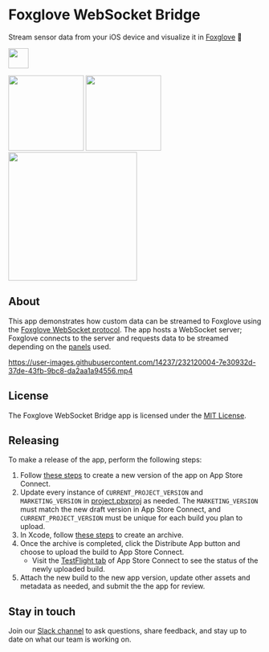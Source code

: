 # Foxglove WebSocket Bridge

Stream sensor data from your iOS device and visualize it in [Foxglove](https://foxglove.dev/) 🤖

[<img src="https://user-images.githubusercontent.com/14237/232120565-88d0d9b1-2b0f-40b8-9547-a4a4c4c48156.png" height="40">](https://apps.apple.com/us/app/foxglove-websocket-bridge/id1673592198)

<img src="./screenshots/graphic/iphone14plus-6.5in.png" width="150"/> <img src="./screenshots/iphone14plus-6.5in.png" width="150"/> <img src="https://github.com/foxglove/foxglove-ios-bridge/assets/14237/ff7bdf76-d67f-4410-b204-1ce9c08332c8" width="256">


## About

This app demonstrates how custom data can be streamed to Foxglove using the [Foxglove WebSocket protocol](https://docs.foxglove.dev/docs/connecting-to-data/frameworks/custom/#live-data). The app hosts a WebSocket server; Foxglove connects to the server and requests data to be streamed depending on the [panels](https://docs.foxglove.dev/docs/visualization/panels/introduction/) used.

https://user-images.githubusercontent.com/14237/232120004-7e30932d-37de-43fb-9bc8-da2aa1a94556.mp4

## License

The Foxglove WebSocket Bridge app is licensed under the [MIT License](https://opensource.org/licenses/MIT).

## Releasing

To make a release of the app, perform the following steps:

1. Follow [these steps](https://developer.apple.com/help/app-store-connect/update-your-app/create-a-new-version/) to create a new version of the app on App Store Connect.
1. Update every instance of `CURRENT_PROJECT_VERSION` and `MARKETING_VERSION` in [project.pbxproj](WebSocketDemo.xcodeproj/project.pbxproj) as needed. The `MARKETING_VERSION` must match the new draft version in App Store Connect, and `CURRENT_PROJECT_VERSION` must be unique for each build you plan to upload.
1. In Xcode, follow [these steps](https://help.apple.com/xcode/mac/current/#/devf37a1db04) to create an archive.
1. Once the archive is completed, click the Distribute App button and choose to upload the build to App Store Connect.
   - Visit the [TestFlight tab](https://appstoreconnect.apple.com/apps/1673592198/testflight/ios) of App Store Connect to see the status of the newly uploaded build.
1. Attach the new build to the new app version, update other assets and metadata as needed, and submit the the app for review.

## Stay in touch

Join our [Slack channel](https://foxglove.dev/slack) to ask questions, share feedback, and stay up to date on what our team is working on.
